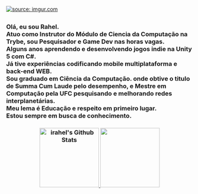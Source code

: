 <a alt="Github banner" href="https://imgur.com/zvjqDkZ"><img src="https://i.imgur.com/zvjqDkZ.jpg" title="source: imgur.com" /></a>
## 

<h3> Olá, eu sou Rahel. <br>
Atuo como Instrutor do Módulo de Ciencia da Computação na Trybe, sou Pesquisador e Game Dev nas horas vagas. <br>
Alguns anos aprendendo e desenvolvendo jogos indie na Unity 5 com C#. <br>
Já tive experiências codificando mobile multiplataforma e back-end WEB. <br>
Sou graduado em Ciência da Computação. onde obtive o titulo de Summa Cum Laude pelo desempenho, e Mestre em Computação pela UFC pesquisando e melhorando redes interplanetárias. <br>
Meu lema é Educação e respeito em primeiro lugar. <br>
Estou sempre em busca de conhecimento. <h3>

<div align="center">
  <a href="https://github.com/irahel">
  <img height="160em" src="https://github-readme-stats.vercel.app/api?username=irahel&include_all_commits=true&count_private=true&show_icons=true&line_height=20&title_color=BB0000&icon_color=BB0000&text_color=D3D3D3&bg_color=0,000000,4A0000" alt="irahel's Github Stats">
  <img height="160em" src="https://github-readme-stats.vercel.app/api/top-langs/?username=irahel&layout=compact&title_color=BB0000&text_color=FFFFFF&bg_color=0,000000,4A0000"/>
</div>
